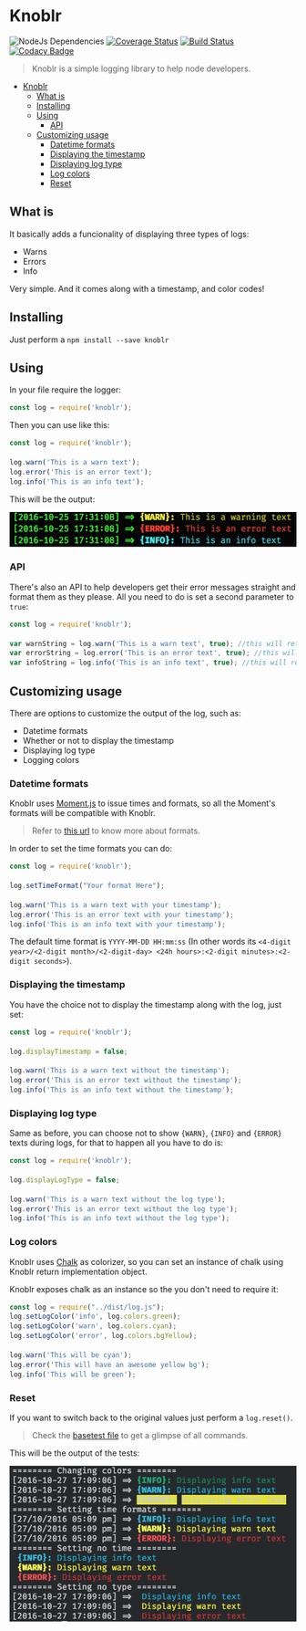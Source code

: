 # Knoblr

![NodeJs Dependencies](https://david-dm.org/khaosdoctor/knoblr.svg) 
[![Coverage Status](https://coveralls.io/repos/github/khaosdoctor/knoblr/badge.svg?branch=master)](https://coveralls.io/github/khaosdoctor/knoblr?branch=master) 
[![Build Status](https://travis-ci.org/khaosdoctor/knoblr.svg?branch=master)](https://travis-ci.org/khaosdoctor/knoblr) 
[![Codacy Badge](https://api.codacy.com/project/badge/Grade/460133a7561f4f4ba0c6f769557c739f)](https://www.codacy.com/app/khaosdoctor/knoblr?utm_source=github.com&amp;utm_medium=referral&amp;utm_content=khaosdoctor/knoblr&amp;utm_campaign=Badge_Grade)

> Knoblr is a simple logging library to help node developers.

<!-- TOC -->

- [Knoblr](#knoblr)
  - [What is](#what-is)
  - [Installing](#installing)
  - [Using](#using)
    - [API](#api)
  - [Customizing usage](#customizing-usage)
    - [Datetime formats](#datetime-formats)
    - [Displaying the timestamp](#displaying-the-timestamp)
    - [Displaying log type](#displaying-log-type)
    - [Log colors](#log-colors)
    - [Reset](#reset)

<!-- /TOC -->

## What is

It basically adds a funcionality of displaying three types of logs:

- Warns
- Errors
- Info

Very simple. And it comes along with a timestamp, and color codes!

## Installing

Just perform a `npm install --save knoblr`

## Using

In your file require the logger:

```js
const log = require('knoblr');
```

Then you can use like this:

```js
const log = require('knoblr');

log.warn('This is a warn text');
log.error('This is an error text');
log.info('This is an info text');
```

This will be the output:

![Log output](assets/sc.png)

### API

There's also an API to help developers get their error messages straight and format them as they please. All you need to do is set a second parameter to `true`:

```js
const log = require('knoblr');

var warnString = log.warn('This is a warn text', true); //this will return a string instead
var errorString = log.error('This is an error text', true); //this will return a string instead
var infoString = log.info('This is an info text', true); //this will return a string instead
```

## Customizing usage

There are options to customize the output of the log, such as:

- Datetime formats
- Whether or not to display the timestamp
- Displaying log type
- Logging colors

### Datetime formats

Knoblr uses [Moment.js](http://momentjs.com/) to issue times and formats, so all the Moment's formats will be compatible with Knoblr.

> Refer to [this url](http://momentjs.com/docs/#/displaying/) to know more about formats.

In order to set the time formats you can do:

```js
const log = require('knoblr');

log.setTimeFormat("Your format Here");

log.warn('This is a warn text with your timestamp');
log.error('This is an error text with your timestamp');
log.info('This is an info text with your timestamp');
```

The default time format is `YYYY-MM-DD HH:mm:ss` (In other words its `<4-digit year>/<2-digit month>/<2-digit-day> <24h hours>:<2-digit minutes>:<2-digit seconds>`).

### Displaying the timestamp

You have the choice not to display the timestamp along with the log, just set:

```js
const log = require('knoblr');

log.displayTimestamp = false;

log.warn('This is a warn text without the timestamp');
log.error('This is an error text without the timestamp');
log.info('This is an info text without the timestamp');
```

### Displaying log type

Same as before, you can choose not to show `{WARN}`, `{INFO}` and `{ERROR}` texts during logs, for that to happen all you have to do is:

```js
const log = require('knoblr');

log.displayLogType = false;

log.warn('This is a warn text without the log type');
log.error('This is an error text without the log type');
log.info('This is an info text without the log type');
```

### Log colors

Knoblr uses [Chalk](https://github.com/chalk/chalk) as colorizer, so you can set an instance of chalk using Knoblr return implementation object.

Knoblr exposes chalk as an instance so the you don't need to require it:

```js
const log = require("../dist/log.js");
log.setLogColor('info', log.colors.green);
log.setLogColor('warn', log.colors.cyan);
log.setLogColor('error', log.colors.bgYellow);

log.warn('This will be cyan');
log.error('This will have an awesome yellow bg');
log.info('This will be green');
```

### Reset

If you want to switch back to the original values just perform a `log.reset()`.

> Check the [basetest file](tests/base.js) to get a glimpse of all commands.

This will be the output of the tests:

![Test output](./assets/basetest.png)

